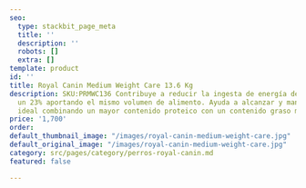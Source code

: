 ```yaml
---
seo:
  type: stackbit_page_meta
  title: ''
  description: ''
  robots: []
  extra: []
template: product
id: ''
title: Royal Canin Medium Weight Care 13.6 Kg
description: SKU:PRMWC136 Contribuye a reducir la ingesta de energía de tu perro en
  un 23% aportando el mismo volumen de alimento. Ayuda a alcanzar y mantener el peso
  ideal combinando un mayor contenido proteico con un contenido graso moderado.
price: '1,700'
order: 
default_thumbnail_image: "/images/royal-canin-medium-weight-care.jpg"
default_original_image: "/images/royal-canin-medium-weight-care.jpg"
category: src/pages/category/perros-royal-canin.md
featured: false

---
```

